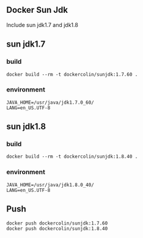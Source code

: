 ## Docker Sun Jdk
  Include sun jdk1.7  and jdk1.8

## sun jdk1.7

### build 
    docker build --rm -t dockercolin/sunjdk:1.7.60 .
    
### environment 
    JAVA_HOME=/usr/java/jdk1.7.0_60/
    LANG=en_US.UTF-8
    
## sun jdk1.8

### build 
    docker build --rm -t dockercolin/sunjdk:1.8.40 .
    
### environment
    JAVA_HOME=/usr/java/jdk1.8.0_40/
    LANG=en_US.UTF-8
    
## Push 

    docker push dockercolin/sunjdk:1.7.60
    docker push dockercolin/sunjdk:1.8.40

